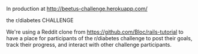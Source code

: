 In production at http://beetus-challenge.herokuapp.com/

the r/diabetes CHALLENGE

We're using a Reddit clone from https://github.com/Bloc/rails-tutorial to have a place for participants of the r/diabetes challenge to post their goals, track their progress, and interact with other challenge participants.





